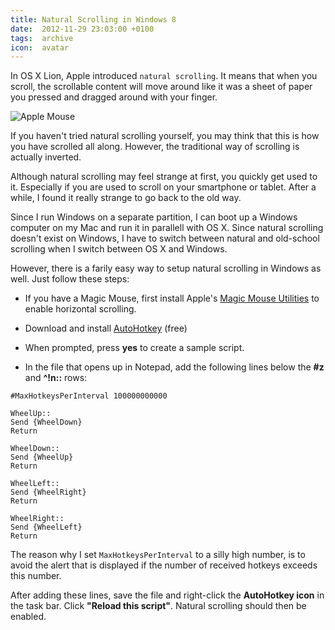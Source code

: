```yaml
---
title: Natural Scrolling in Windows 8
date:  2012-11-29 23:03:00 +0100
tags:  archive
icon:  avatar
---
```


In OS X Lion, Apple introduced `natural scrolling`. It means that when you scroll,
the scrollable content will move around like it was a sheet of paper you pressed
and dragged around with your finger. 

![Apple Mouse](/assets/blog/2012/2012-11-29-mouse.jpg)

If you haven't tried natural scrolling yourself, you may think that this is how 
you have scrolled all along. However, the traditional way of scrolling is
actually inverted.

Although natural scrolling may feel strange at first, you quickly get used to it.
Especially if you are used to scroll on your smartphone or tablet. After a while,
I found it really strange to go back to the old way.

Since I run Windows on a separate partition, I can boot up a Windows computer on
my Mac and run it in parallell with OS X. Since natural scrolling doesn't exist
on Windows, I have to switch between natural and old-school scrolling when I
switch between OS X and Windows.

However, there is a farily easy way to setup natural scrolling in Windows as well.
Just follow these steps:

* If you have a Magic Mouse, first install Apple's
[Magic Mouse Utilities](http://www.trackpadmagic.com/magic-mouse/download)
to enable horizontal scrolling.

* Download and install [AutoHotkey](http://download.cnet.com/AutoHotkey-L/3000-2084_4-10279446.html) (free)

* When prompted, press **yes** to create a sample script.

* In the file that opens up in Notepad, add the following lines below the **#z**
and **^!n::** rows:

```text
#MaxHotkeysPerInterval 100000000000

WheelUp::
Send {WheelDown}
Return

WheelDown::
Send {WheelUp}
Return

WheelLeft::
Send {WheelRight}
Return

WheelRight::
Send {WheelLeft}
Return
```

The reason why I set `MaxHotkeysPerInterval` to a silly high number, is to avoid
the alert that is displayed if the number of received hotkeys exceeds this number.

After adding these lines, save the file and right-click the **AutoHotkey icon**
in the task bar. Click **"Reload this script"**. Natural scrolling should then be enabled.